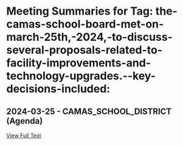 # Meeting Summaries for Tag: the-camas-school-board-met-on-march-25th,-2024,-to-discuss-several-proposals-related-to-facility-improvements-and-technology-upgrades.--key-decisions-included:

## 2024-03-25 - CAMAS_SCHOOL_DISTRICT (Agenda)



[View Full Text](https://raw.githubusercontent.com/civiclensllc/WashingtonStateSchoolBoardExplorer/refs/heads/main/data/countries/usa/states/wa/counties/clark/school_boards/camas_school_district/2024/2024-03-25-agenda.txt)

